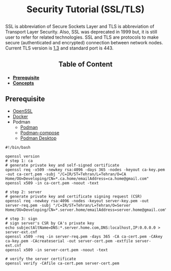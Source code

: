 # <p align="center">Security Tutorial (SSL/TLS)</p>

SSL is abbreviation of Secure Sockets Layer and TLS is abbreviation of Transport Layer Security. Also, SSL was
deprecated in 1999 but, it is still user to refer for related technologies.</b>
SSL and TLS are protocols to make secure (authenticated and encrypted) connection between network nodes. Current TLS
version is [1.3](https://www.rfc-editor.org/rfc/rfc8446) and standard port is 443.

## <p align="center">Table of Content</p>
- **[Prerequisite](#Prerequisite)**
- **[Concepts](concepts.md)**

## Prerequisite

* [OpenSSL](https://www.openssl.org/)
* [Docker](https://www.docker.com/)
* Podman
  * [Podman](https://podman.io/)
  * [Podman-compose](https://github.com/containers/podman-compose)
  * [Podman Desktop](https://podman-desktop.io/)


```shell
#!/bin/bash

openssl version
# step 1: ca
# generate private key and self-signed certificate
openssl req -x509 -newkey rsa:4096 -days 365 -nodes -keyout ca-key.pem -out ca-cert.pem -subj "/C=IR/ST=Tehran/L=Tehran/O=CA Home/OU=Developing/CN=*.ca.home/emailAddress=ca.home@gmail.com"
openssl x509 -in ca-cert.pem -noout -text

# step 2: server
# generate private key and certificate signing request (CSR)
openssl req -newkey rsa:4096 -nodes -keyout server-key.pem -out server-req.pem -subj "/C=IR/ST=Tehran/L=Tehran/O=Server Home/OU=Developing/CN=*.server.home/emailAddress=server.home@gmail.com"

# step 3: sign
# sign server's CSR by CA's private key
echo subjectAltName=DNS:*.server.home.com,DNS:localhost,IP:0.0.0.0 > server-ext.cnf
openssl x509 -req -in server-req.pem -days 365 -CA ca-cert.pem -CAkey ca-key.pem -CAcreateserial -out server-cert.pem -extfile server-ext.cnf
openssl x509 -in server-cert.pem -noout -text

# verify the server certificate
openssl verify -CAfile ca-cert.pem server-cert.pem
```
